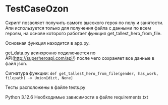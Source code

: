 # TestCaseOzon

Скрипт позволяет получить самого высокого героя по полу и занятости. Апи используется только для получения файла с данными по всем героям, на основе которого работает функция get_tallest_hero_from_file.

Основная функция находится в app.py.

get_data.py асинхронно подключается по API(http://superheroapi.com/api/) после чего сохраняет все данные в файл json.

Сигнатура функции: `def get_tallest_hero_from_file(gender, has_work, filepath) -> Union[dict, None]`

Тесты расположены в файле tests.py

Python 3.12.6
Необходимые зависимости в файле requirements.txt